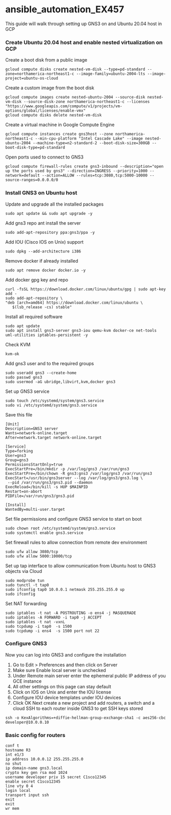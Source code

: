 # ansible_automation_EX457
This guide will walk through setting up GNS3 on and Ubuntu 20.04 host in GCP


### Create Ubuntu 20.04 host and enable nested virtualization on GCP
Create a boot disk from a public image
```
gcloud compute disks create nested-vm-disk --type=pd-standard --zone=northamerica-northeast1-c --image-family=ubuntu-2004-lts --image-project=ubuntu-os-cloud
```
Create a custom image from the boot disk
```
gcloud compute images create nested-ubuntu-2004 --source-disk nested-vm-disk --source-disk-zone northamerica-northeast1-c --licenses "https://www.googleapis.com/compute/v1/projects/vm-options/global/licenses/enable-vmx"
gcloud compute disks delete nested-vm-disk
```
Create a virtual machine in Google Compute Engine
```
gcloud compute instances create gns3host --zone northamerica-northeast1-c --min-cpu-platform "Intel Cascade Lake" --image nested-ubuntu-2004 --machine-type=n2-standard-2 --boot-disk-size=300GB --boot-disk-type=pd-standard
```
Open ports used to connect to GNS3
```
gcloud compute firewall-rules create gns3-inbound --description="open up the ports used by gns3" --direction=INGRESS --priority=1000 --network=default --action=ALLOW --rules=tcp:3080,tcp:5000-10000 --source-ranges=0.0.0.0/0
```


### Install GNS3 on Ubuntu host
Update and upgrade all the installed packages
```
sudo apt update && sudo apt upgrade -y
```
Add gns3 repo ant install the server
```
sudo add-apt-repository ppa:gns3/ppa -y
```
Add IOU (Cisco IOS on Unix) support
```
sudo dpkg --add-architecture i386      
```                    
Remove docker if already installed
```
sudo apt remove docker docker.io -y
```
Add docker gpg key and repo
```
curl -fsSL https://download.docker.com/linux/ubuntu/gpg | sudo apt-key add -
sudo add-apt-repository \
"deb [arch=amd64] https://download.docker.com/linux/ubuntu \
   $(lsb_release -cs) stable"
```
Install all required software
```
sudo apt update
sudo apt install gns3-server gns3-iou qemu-kvm docker-ce net-tools uml-utilities iptables-persistent -y
```
Check KVM
```
kvm-ok
```
Add gns3 user and to the required groups
```
sudo useradd gns3 --create-home
sudo passwd gns3
sudo usermod -aG ubridge,libvirt,kvm,docker gns3
```
Set up GNS3 service
```
sudo touch /etc/systemd/system/gns3.service
sudo vi /etc/systemd/system/gns3.service
```
Save this file
```
[Unit]
Description=GNS3 server
Wants=network-online.target
After=network.target network-online.target

[Service]
Type=forking
User=gns3
Group=gns3
PermissionsStartOnly=true
ExecStartPre=/bin/mkdir -p /var/log/gns3 /var/run/gns3
ExecStartPre=/bin/chown -R gns3:gns3 /var/log/gns3 /var/run/gns3
ExecStart=/usr/bin/gns3server --log /var/log/gns3/gns3.log \
 --pid /var/run/gns3/gns3.pid --daemon
ExecReload=/bin/kill -s HUP $MAINPID
Restart=on-abort
PIDFile=/var/run/gns3/gns3.pid

[Install]
WantedBy=multi-user.target
```
Set file permissions and configure GNS3 service to start on boot
```
sudo chown root /etc/systemd/system/gns3.service
sudo systemctl enable gns3.service
```
Set firewall rules to allow connection from remote dev environment
```
sudo ufw allow 3080/tcp
sudo ufw allow 5000:10000/tcp
```
Set up tap interface to allow communication from Ubuntu host to GNS3 objects via Cloud
```
sudo modprobe tun
sudo tunctl -t tap0
sudo ifconfig tap0 10.0.0.1 netmask 255.255.255.0 up
sudo ifconfig
```
Set NAT forwarding
```
sudo iptables -t nat -A POSTROUTING -o ens4 -j MASQUERADE
sudo iptables -A FORWARD -i tap0 -j ACCEPT
sudo iptables -t nat -vxnL
sudo tcpdump -i tap0  -s 1500
sudo tcpdump -i ens4  -s 1500 port not 22
```


### Configure GNS3
Now you can log into GNS3 and configure the installation
1. Go to Edit > Preferences and then click on Server
2. Make sure Enable local server is unchecked
3. Under Remote main server enter the ephemeral public IP address of you GCE instance
4. All other settings on this page can stay default
5. Click on IOS on Unix and enter the IOU license
6. Configure IOU device templates under IOU devices
7. Click OK
Next create a new project and add routers, a switch and a cloud
SSH to each router inside GNS3 to get SSH keys stored
```
ssh -o KexAlgorithms=+diffie-hellman-group-exchange-sha1 -c aes256-cbc developer@10.0.0.10
```


### Basic config for routers
```
conf t
hostname R3
int e1/3
ip address 10.0.0.12 255.255.255.0
no shut
ip domain-name gns3.local
crypto key gen rsa mod 1024
username developer priv 15 secret C1sco12345
enable secret C1sco12345
line vty 0 4
login local
transport input ssh
exit
exit
wr mem
```